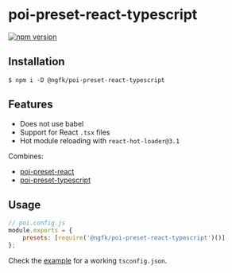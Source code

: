 # poi-preset-react-typescript

[![npm version](https://img.shields.io/npm/v/@ngfk/poi-preset-react-typescript.svg)](https://www.npmjs.com/package/@ngfk/poi-preset-react-typescript)

## Installation

```
$ npm i -D @ngfk/poi-preset-react-typescript
```

## Features

* Does not use babel
* Support for React `.tsx` files
* Hot module reloading with `react-hot-loader@3.1`

Combines:

* [poi-preset-react](https://github.com/egoist/poi/tree/master/packages/poi-preset-react)
* [poi-preset-typescript](https://github.com/egoist/poi/tree/master/packages/poi-preset-typescript)

## Usage

```js
// poi.config.js
module.exports = {
    presets: [require('@ngfk/poi-preset-react-typescript')()]
};
```

Check the [example](example/tsconfig.json) for a working `tsconfig.json`.
